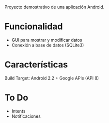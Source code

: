 Proyecto demostrativo de una aplicación Android.

Funcionalidad
=============
* GUI para mostrar y modificar datos
* Conexión a base de datos (SQLite3)

Características
===============

Build Target: Android 2.2 + Google APIs (API 8)

To Do
=====
* Intents
* Notificaciones
